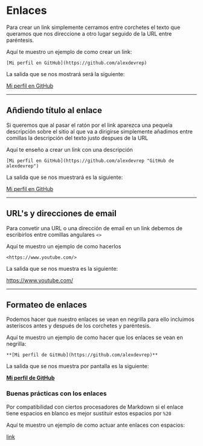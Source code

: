 
# Enlaces

Para crear un link simplemente cerramos entre corchetes el texto que queramos que nos direccione a otro lugar seguido de la URL entre paréntesis.

Aquí te muestro un ejemplo de como crear un link:

```
[Mi perfil en GitHub](https://github.com/alexdevrep)
```

La salida que se nos mostrará será la siguiente:

[Mi perfil en GitHub](https://github.com/alexdevrep)

---

## Añdiendo título al enlace

Si queremos que al pasar el ratón por el link aparezca una pequela descripción sobre el sitio al que va a dirigirse simplemente añadimos entre comillas la descripción del texto justo despues de la URL

Aquí te enseño a crear un link con una descripción

```
[Mi perfil en GitHub](https://github.com/alexdevrep "GitHub de alexdevrep")
```

La salida que se nos muestrará es la siguiente:

[Mi perfil en GitHub](https://github.com/alexdevrep "GitHub de alexdevrep")

---

## URL's y direcciones de email

Para convetir una URL o una dirección de email en un link debemos de escribirlos entre comillas angulares `<>`

Aquí te muestro un ejemplo de como hacerlos

```
<https://www.youtube.com/>
```

La salida que se nos muestra es la siguiente:

<https://www.youtube.com/>

---

## Formateo de enlaces

Podemos hacer que nuestro enlaces se vean en negrilla para ello incluimos
asteríscos antes y después de los corchetes y paréntesis.

Aquí te muestro un ejemplo de como hacer que los enlaces se vean en negrilla:

```
**[Mi perfil de GitHub](https://github.com/alexdevrep)**
```



La salida que se nos muestra por pantalla es la siguiente:

**[Mi perfil de GitHub](https://github.com/alexdevrep)**

### Buenas prácticas con los enlaces 

Por compatibilidad con ciertos procesadores de Markdown si el enlace tiene espacios en blanco
es mejor sustituir estos espacios por `%20`

Aquí te muestro un ejemplo de como actuar ante enlaces con espacios:

[link](https://ejemplo.com/my%20pagina%20web)



